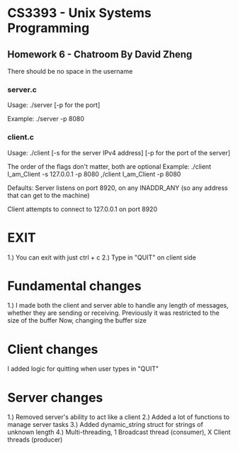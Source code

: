 # CS3393 - Unix Systems Programming
## Homework 6 - Chatroom By David Zheng

There should be no space in the username

### server.c
Usage: ./server [-p for the port]

Example:
    ./server -p 8080

### client.c
Usage: ./client <name for the user> [-s for the server IPv4 address] [-p for the port of the server]

The order of the flags don't matter, both are optional
Example:
    ./client I_am_Client -s 127.0.0.1 -p 8080
    ,/client I_am_Client -p 8080


Defaults:
Server listens on port 8920, on any INADDR_ANY (so any address that can get to the machine)

Client attempts to connect to 127.0.0.1 on port 8920

# EXIT
1.) You can exit with just ctrl + c
2.) Type in "QUIT" on client side

# Fundamental changes
1.) I made both the client and server able to handle any length of messages, whether
they are sending or receiving. Previously it was restricted to the size of the buffer
Now, changing the buffer size 

# Client changes
I added logic for quitting when user types in "QUIT"

# Server changes
1.) Removed server's ability to act like a client
2.) Added a lot of functions to manage server tasks
3.) Added dynamic_string struct for strings of unknown length
4.) Multi-threading, 1 Broadcast thread (consumer), X Client threads (producer)

